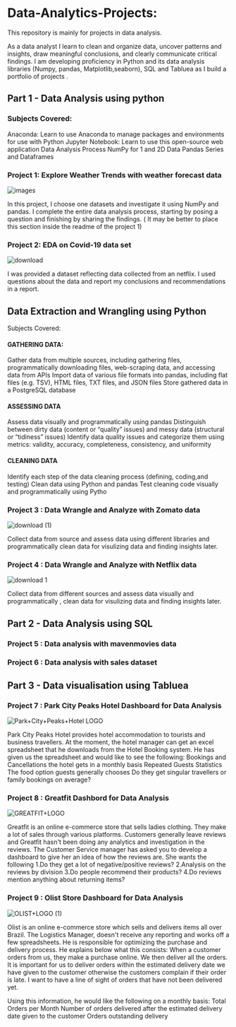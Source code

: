 # Data-Analytics-Projects:

This repository is mainly for projects in data analysis.

 As a data analyst I learn to clean and organize data, uncover patterns and insights, draw meaningful conclusions, and clearly communicate critical findings. I am developing proficiency in Python and its data analysis libraries (Numpy, pandas, Matplotlib,seaborn), SQL and Tabluea as I build a portfolio of projects .


## Part 1 - Data Analysis using python

### Subjects Covered:

Anaconda: Learn to use Anaconda to manage packages and environments for use with Python
Jupyter Notebook: Learn to use this open-source web application
Data Analysis Process
NumPy for 1 and 2D Data
Pandas Series and Dataframes


### Project 1: Explore Weather Trends with weather forecast data
![images](https://user-images.githubusercontent.com/108605935/179167611-85e978ab-38f4-44f9-b876-ea868d9a1d3b.jpg)

In this project, I choose one datasets and investigate it using NumPy and pandas. I complete the entire data analysis process, starting by posing a question and finishing by sharing the findings. ( It may be better to place this section inside the readme of the project 1)

### Project 2: EDA on Covid-19 data set
![download](https://user-images.githubusercontent.com/108605935/179171500-bcc17765-d67e-421e-bc70-cbdb62c22c26.jpg)


I was provided a dataset reflecting data collected from an netflix. I used  questions about the data and report my conclusions and recommendations in a report.



##  Data Extraction and Wrangling using Python

Subjects Covered:

#### GATHERING DATA:
Gather data from multiple sources, including gathering files, programmatically downloading files, web-scraping data, and accessing data from APIs
Import data of various file formats into pandas, including flat files (e.g. TSV), HTML files, TXT files, and JSON files
Store gathered data in a PostgreSQL database
#### ASSESSING DATA
Assess data visually and programmatically using pandas
Distinguish between dirty data (content or “quality” issues) and messy data (structural or “tidiness” issues)
Identify data quality issues and categorize them using metrics: validity, accuracy, completeness, consistency, and uniformity
#### CLEANING DATA
Identify each step of the data cleaning process (defining, coding,and testing)
Clean data using Python and pandas
Test cleaning code visually and programmatically using Pytho

### Project 3 : Data Wrangle and Analyze with Zomato data
![download (1)](https://user-images.githubusercontent.com/108605935/179172249-deeea510-97ca-467c-af0b-595db1529dfb.jpg)

Collect data from  source and assess data using different libraries and programmatically clean data for visulizing data and finding insights later.

### Project 4 : Data Wrangle and Analyze with Netflix data
![download 1](https://user-images.githubusercontent.com/108605935/179175920-cc814ea6-4eed-4844-ba25-b030347f571c.png)

Collect data from different sources and assess data visually and programmatically , clean data for visulizing data and finding insights later.




## Part 2 - Data Analysis using SQL

### Project 5 : Data analysis with mavenmovies data

### Project 6 : Data analysis with sales dataset


## Part 3 - Data visualisation using Tabluea

### Project 7 : Park City Peaks Hotel  Dashboard for Data Analysis
![Park+City+Peaks+Hotel LOGO](https://user-images.githubusercontent.com/108605935/179173778-6a102840-db89-4032-94e9-7dcf6af1e706.jpeg)

Park City Peaks Hotel provides hotel accommodation to tourists and business travellers.
At the moment, the hotel manager can get an excel spreadsheet that he downloads from the Hotel Booking system. He has given us the spreadsheet and would like to see the following:
Bookings and Cancellations the hotel gets in a monthly basis 
Repeated Guests Statistics 
The food option guests generally chooses 
Do they get singular travellers or family bookings on average?


### Project 8 : Greatfit Dashbord for Data Analysis
![GREATFIT+LOGO](https://user-images.githubusercontent.com/108605935/179174342-3c1ce1a9-a8b9-407e-9164-f2135d8bd168.png)

Greatfit is an online e-commerce store that sells ladies clothing. They make a lot of sales through various platforms. Customers generally leave reviews and Greatfit hasn't been doing any analytics and investigation in the reviews. The Customer Service manager has asked you to develop a dashboard to give her an idea of how the reviews are. She wants the following 1.Do they get a lot of negative/positive reviews? 2.Analysis on the reviews by division 3.Do people recommend their products? 4.Do reviews mention anything about returning items?

### Project 9 : Olist Store Dashboard for Data Analysis
![OLIST+LOGO (1)](https://user-images.githubusercontent.com/108605935/179174898-99b8b33d-bccc-47c6-bdba-9f44d124d71a.jpeg)

Olist is an online e-commerce store which sells and delivers items all over Brazil. The Logistics Manager, doesn't receive any reporting and works off a few spreadsheets. He is responsible for optimizing the purchase and delivery process. He explains below what this consists: When a customer orders from us, they make a purchase online. We then deliver all the orders. It is important for us to deliver orders within the estimated delivery date we have given to the customer otherwise the customers complain if their order is late. I want to have a line of sight of orders that have not been delivered yet.

Using this information, he would like the following on a monthly basis: 
Total Orders per Month 
Number of orders delivered after the estimated delivery date given to the customer 
Orders outstanding delivery


